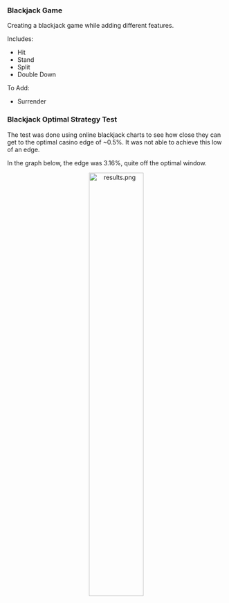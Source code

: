 ### Blackjack Game

Creating a blackjack game while adding different features.

Includes:
* Hit
* Stand
* Split
* Double Down

To Add:
* Surrender

### Blackjack Optimal Strategy Test

The test was done using online blackjack charts to see how close they can get to the optimal casino edge of ~0.5%.
It was not able to achieve this low of an edge. 

In the graph below, the edge was 3.16%, quite off the optimal window.

<p align="center">
<img alt="results.png" height="50%" src=results.png" width="50%"/>
</p>
